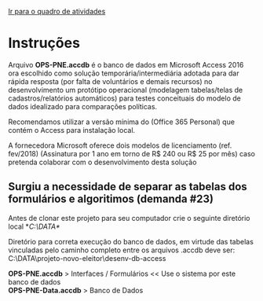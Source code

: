 [Ir para o quadro de atividades](https://github.com/ops-org/projeto-novo-eleitor/projects/6)
# Instruções

Arquivo **OPS-PNE.accdb** é o banco de dados em Microsoft Access 2016 ora escolhido como solução temporária/intermediária adotada para dar rápida resposta (por falta de voluntários e demais recursos) no desenvolvimento um protótipo operacional (modelagem tabelas/telas de cadastros/relatórios automáticos) para testes conceituais do modelo de dados idealizado para comparações políticas.

Recomendamos utilizar a versão mínima do (Office 365 Personal) que contém o Access para instalação local.

A fornecedora Microsoft oferece dois modelos de licenciamento (ref. fev/2018) (Assinatura por 1 ano em torno de R$ 240 ou 
R$ 25 por mês) caso pretenda colaborar com o desenvolvimento desta solução

## Surgiu a necessidade de separar as tabelas dos formulários e algoritimos (demanda #23)

Antes de clonar este projeto para seu computador crie o seguinte diretório local **C:\DATA\**

Diretório para correta execução do banco de dados, em virtude das tabelas vinculadas pelo caminho completo entre os arquivos .accdb deve ser:
C:\DATA\projeto-novo-eleitor\desenv-db-access


**OPS-PNE.accdb**      > Interfaces / Formulários    << Use o sistema por este banco de dados  
**OPS-PNE-Data.accdb** > Banco de Dados
